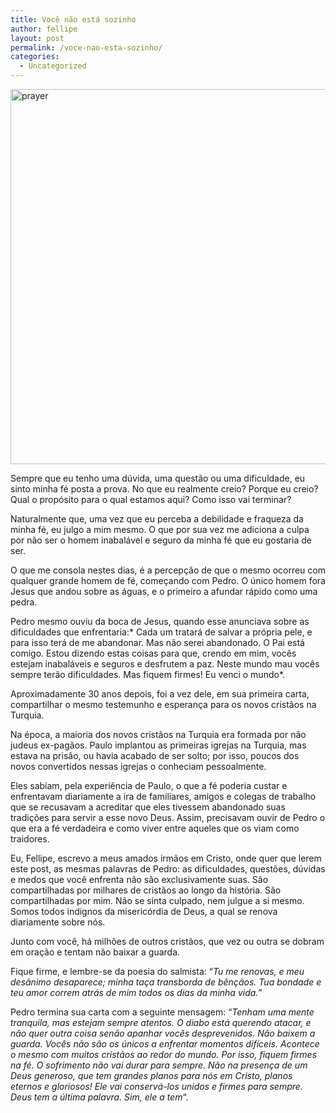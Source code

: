 ```yaml
---
title: Você não está sozinho
author: fellipe
layout: post
permalink: /voce-nao-esta-sozinho/
categories:
  - Uncategorized
---
```

[<img class="wp-image-227 aligncenter" alt="prayer" src="http://fellipebrito.com/wp-content/uploads/2014/07/prayer.jpg" width="600" />][1]

Sempre que eu tenho uma dúvida, uma questão ou uma dificuldade, eu sinto minha fé posta a prova. No que eu realmente creio? Porque eu creio? Qual o propósito para o qual estamos aqui? Como isso vai terminar?

Naturalmente que, uma vez que eu perceba a debilidade e fraqueza da minha fé, eu julgo a mim mesmo. O que por sua vez me adiciona a culpa por não ser o homem inabalável e seguro da minha fé que eu gostaria de ser.

O que me consola nestes dias, é a percepção de que o mesmo ocorreu com qualquer grande homem de fé, começando com Pedro. O único homem fora Jesus que andou sobre as águas, e o primeiro a afundar rápido como uma pedra.

Pedro mesmo ouviu da boca de Jesus, quando esse anunciava sobre as dificuldades que enfrentaria:* Cada um tratará de salvar a própria pele, e para isso terá de me abandonar. Mas não serei abandonado. O Pai está comigo. Estou dizendo estas coisas para que, crendo em mim, vocês estejam inabaláveis e seguros e desfrutem a paz. Neste mundo mau vocês sempre terão dificuldades. Mas fiquem firmes! Eu venci o mundo*.

Aproximadamente 30 anos depois, foi a vez dele, em sua primeira carta, compartilhar o mesmo testemunho e esperança para os novos cristãos na Turquia.

Na época, a maioria dos novos cristãos na Turquia era formada por não judeus ex-pagãos. Paulo implantou as primeiras igrejas na Turquia, mas estava na prisão, ou havia acabado de ser solto; por isso, poucos dos novos convertidos nessas igrejas o conheciam pessoalmente.

Eles sabiam, pela experiência de Paulo, o que a fé poderia custar e enfrentavam diariamente a ira de familiares, amigos e colegas de trabalho que se recusavam a acreditar que eles tivessem abandonado suas tradições para servir a esse novo Deus. Assim, precisavam ouvir de Pedro o que era a fé verdadeira e como viver entre aqueles que os viam como traidores.

Eu, Fellipe, escrevo a meus amados irmãos em Cristo, onde quer que lerem este post, as mesmas palavras de Pedro: as dificuldades, questões, dúvidas e medos que você enfrenta não são exclusivamente suas. São compartilhadas por milhares de cristãos ao longo da história. São compartilhadas por mim. Não se sinta culpado, nem julgue a si mesmo. Somos todos indignos da misericórdia de Deus, a qual se renova diariamente sobre nós.

Junto com você, há milhões de outros cristãos, que vez ou outra se dobram em oração e tentam não baixar a guarda.

Fique firme, e lembre-se da poesia do salmista: &#8220;*Tu me renovas, e meu desânimo desaparece; minha taça transborda de bênçãos. Tua bondade e teu amor correm atrás de mim todos os dias da minha* *vida.*&#8221;

Pedro termina sua carta com a seguinte mensagem: &#8220;*Tenham uma mente tranquila, mas estejam sempre atentos. O diabo está querendo atacar, e não quer outra coisa senão apanhar vocês desprevenidos. Não baixem a guarda. Vocês não são os únicos a enfrentar momentos difíceis. Acontece o mesmo com muitos cristãos ao redor do mundo. Por isso, fiquem firmes na fé. O sofrimento não vai durar para sempre. Não na presença de um Deus generoso, que tem grandes planos para nós em Cristo, planos eternos e gloriosos! Ele vai conservá-los unidos e firmes para sempre. Deus tem a última palavra. Sim, ele a tem*&#8220;.

&nbsp;

 [1]: http://fellipebrito.com/wp-content/uploads/2014/07/prayer.jpg